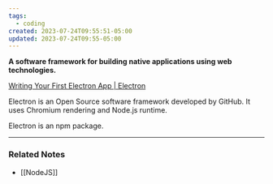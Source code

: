 ```yaml
---
tags:
  - coding
created: 2023-07-24T09:55:51-05:00
updated: 2023-07-24T09:55-05:00
---
```

**A software framework for building native applications using web technologies.**

[Writing Your First Electron App | Electron](https://www.electronjs.org/docs/tutorial/first-app)

Electron is an Open Source software framework developed by GitHub. It uses Chromium rendering and Node.js runtime.

Electron is an npm package.

---



### Related Notes
- [[NodeJS]]
